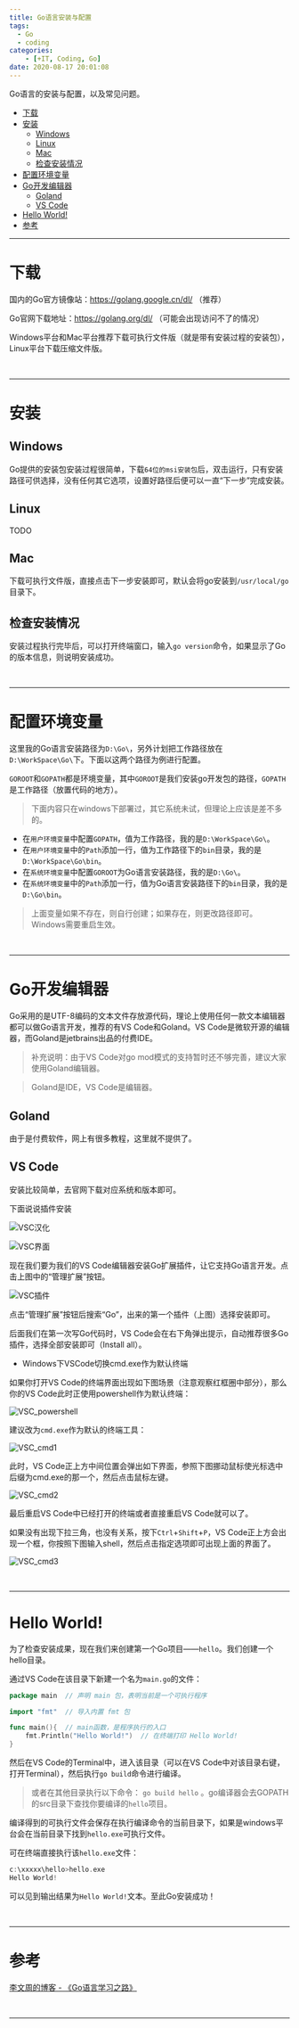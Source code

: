 ```yaml
---
title: Go语言安装与配置
tags:
  - Go
  - coding
categories:
	- [+IT, Coding, Go]
date: 2020-08-17 20:01:08
---
```


Go语言的安装与配置，以及常见问题。


<!-- vim-markdown-toc Redcarpet -->

+ [下载](#下载)
+ [安装](#安装)
	* [Windows](#windows)
	* [Linux](#linux)
	* [Mac](#mac)
	* [检查安装情况](#检查安装情况)
+ [配置环境变量](#配置环境变量)
+ [Go开发编辑器](#go开发编辑器)
	* [Goland](#goland)
	* [VS Code](#vs-code)
+ [Hello World!](#hello-world)
+ [参考](#参考)

<!-- vim-markdown-toc -->

<!-- more -->

---

# 下载

国内的Go官方镜像站：https://golang.google.cn/dl/ （推荐）

Go官网下载地址：https://golang.org/dl/ （可能会出现访问不了的情况）

Windows平台和Mac平台推荐下载可执行文件版（就是带有安装过程的安装包），Linux平台下载压缩文件版。

<br>

--------

# 安装

## Windows

Go提供的安装包安装过程很简单，下载`64位的msi安装包`后，双击运行，只有安装路径可供选择，没有任何其它选项，设置好路径后便可以一直“下一步”完成安装。

## Linux

TODO

## Mac

下载可执行文件版，直接点击下一步安装即可，默认会将go安装到`/usr/local/go`目录下。 

## 检查安装情况

安装过程执行完毕后，可以打开终端窗口，输入`go version`命令，如果显示了Go的版本信息，则说明安装成功。

<br>

--------

# 配置环境变量

这里我的Go语言安装路径为`D:\Go\`，另外计划把工作路径放在`D:\WorkSpace\Go\`下。下面以这两个路径为例进行配置。

`GOROOT`和`GOPATH`都是环境变量，其中`GOROOT`是我们安装go开发包的路径，`GOPATH`是工作路径（放置代码的地方）。

> 下面内容只在windows下部署过，其它系统未试，但理论上应该是差不多的。

* 在`用户环境变量`中配置`GOPATH`，值为工作路径，我的是`D:\WorkSpace\Go\`。
* 在`用户环境变量`中的`Path`添加一行，值为工作路径下的`bin`目录，我的是`D:\WorkSpace\Go\bin`。
* 在`系统环境变量`中配置`GOROOT`为Go语言安装路径，我的是`D:\Go\`。
* 在`系统环境变量`中的`Path`添加一行，值为Go语言安装路径下的`bin`目录，我的是`D:\Go\bin`。

> 上面变量如果不存在，则自行创建；如果存在，则更改路径即可。
> Windows需要重启生效。

<br>

--------

# Go开发编辑器

Go采用的是UTF-8编码的文本文件存放源代码，理论上使用任何一款文本编辑器都可以做Go语言开发，推荐的有VS Code和Goland。VS Code是微软开源的编辑器，而Goland是jetbrains出品的付费IDE。

> 补充说明：由于VS Code对go mod模式的支持暂时还不够完善，建议大家使用Goland编辑器。

> Goland是IDE，VS Code是编辑器。

## Goland

由于是付费软件，网上有很多教程，这里就不提供了。

## VS Code

安装比较简单，去官网下载对应系统和版本即可。

下面说说插件安装

<!-- consider to delete the first pic below, if it didn't animat -->

![VSC汉化](VSC汉化.png)

![VSC界面](VSC界面.png)

现在我们要为我们的VS Code编辑器安装Go扩展插件，让它支持Go语言开发。点击上图中的“管理扩展”按钮。

![VSC插件](VSC插件.png)

点击“管理扩展”按钮后搜索“Go”，出来的第一个插件（上图）选择安装即可。

后面我们在第一次写Go代码时，VS Code会在右下角弹出提示，自动推荐很多Go插件，选择全部安装即可（Install all）。

* Windows下VSCode切换cmd.exe作为默认终端

如果你打开VS Code的终端界面出现如下图场景（注意观察红框圈中部分），那么你的VS Code此时正使用powershell作为默认终端：

![VSC_powershell](VSC_powershell.png)

建议改为`cmd.exe`作为默认的终端工具：

![VSC_cmd1](VSC_cmd1.png)

此时，VS Code正上方中间位置会弹出如下界面，参照下图挪动鼠标使光标选中后缀为cmd.exe的那一个，然后点击鼠标左键。

![VSC_cmd2](VSC_cmd2.png)

最后重启VS Code中已经打开的终端或者直接重启VS Code就可以了。

如果没有出现下拉三角，也没有关系，按下`Ctrl`+`Shift`+`P`，VS Code正上方会出现一个框，你按照下图输入shell，然后点击指定选项即可出现上面的界面了。 

![VSC_cmd3](VSC_cmd3.png)

<br>

--------
# Hello World!

为了检查安装成果，现在我们来创建第一个Go项目——`hello`。我们创建一个hello目录。

通过VS Code在该目录下新建一个名为`main.go`的文件：

```Go
package main  // 声明 main 包，表明当前是一个可执行程序

import "fmt"  // 导入内置 fmt 包

func main(){  // main函数，是程序执行的入口
	fmt.Println("Hello World!")  // 在终端打印 Hello World!
}
```

然后在VS Code的Terminal中，进入该目录（可以在VS Code中对该目录右键，打开Terminal），然后执行`go build`命令进行编译。

> 或者在其他目录执行以下命令： `go build hello` 。go编译器会去GOPATH的src目录下查找你要编译的`hello`项目。

编译得到的可执行文件会保存在执行编译命令的当前目录下，如果是windows平台会在当前目录下找到`hello.exe`可执行文件。

可在终端直接执行该`hello.exe`文件：

```Go
c:\xxxxx\hello>hello.exe
Hello World!
```

可以见到输出结果为`Hello World!`文本。至此Go安装成功！

<br>

--------

# 参考

[李文周的博客 - 《Go语言学习之路》](https://www.liwenzhou.com/posts/Go/go_menu/)

<br>

--------
